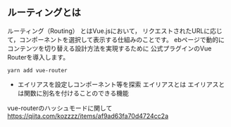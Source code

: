## ルーティングとは
ルーティング（Routing） とはVue.jsにおいて， リクエストされたURLに応じて，コンポーネントを選択して表示する仕組みのことです。
ebページで動的にコンテンツを切り替える設計方法を実現するために
公式プラグインのVue Routerを導入します。

```
yarn add vue-router
```



- エイリアスを設定しコンポーネント等を探索
エイリアスとは エイリアスとは関数に別名を付けることのできる機能

vue-routerのハッシュモードに関して
https://qiita.com/kozzzz/items/af9ad63fa70d4724cc2a